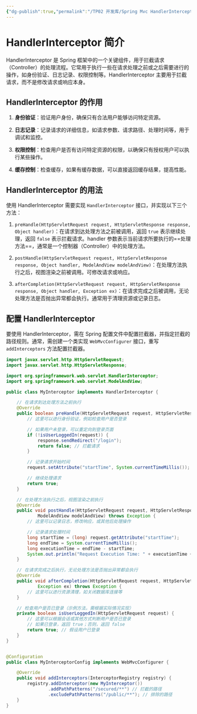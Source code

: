 ```yaml
---
{"dg-publish":true,"permalink":"/TP02 开发库/Spring Mvc HandlerInterceptor接口/","dgPassFrontmatter":true,"created":"2023-09-05T09:31:32.209+08:00","updated":"2024-06-01T10:50:03.181+08:00"}
---
```


# HandlerInterceptor 简介

HandlerInterceptor 是 Spring 框架中的一个关键组件，用于拦截请求（Controller）的处理流程。它常用于执行一些在请求处理之前或之后需要进行的操作，如身份验证、日志记录、权限控制等。HandlerInterceptor 主要用于拦截请求，而不是修改请求或响应本身。

## HandlerInterceptor 的作用

1. **身份验证**：验证用户身份，确保只有合法用户能够访问特定资源。

2. **日志记录**：记录请求的详细信息，如请求参数、请求路径、处理时间等，用于调试和监控。

3. **权限控制**：检查用户是否有访问特定资源的权限，以确保只有授权用户可以执行某些操作。

4. **缓存控制**：检查缓存，如果有缓存数据，可以直接返回缓存结果，提高性能。

## HandlerInterceptor 的用法

使用 HandlerInterceptor 需要实现 `HandlerInterceptor` 接口，并实现以下三个方法：

1. `preHandle(HttpServletRequest request, HttpServletResponse response, Object handler)`：在请求到达处理方法之前被调用，返回 `true` 表示继续处理，返回 `false` 表示拦截请求。handler 参数表示当前请求所要执行的==处理方法==，通常是一个控制器（Controller）中的处理方法。

2. `postHandle(HttpServletRequest request, HttpServletResponse response, Object handler, ModelAndView modelAndView)`：在处理方法执行之后，视图渲染之前被调用。可修改请求或响应。

3. `afterCompletion(HttpServletRequest request, HttpServletResponse response, Object handler, Exception ex)`：在请求完成之后被调用，无论处理方法是否抛出异常都会执行。通常用于清理资源或记录日志。

## 配置 HandlerInterceptor

要使用 HandlerInterceptor，需在 Spring 配置文件中配置拦截器，并指定拦截的路径规则。通常，需创建一个类实现 `WebMvcConfigurer` 接口，重写 `addInterceptors` 方法配置拦截器。

```java
import javax.servlet.http.HttpServletRequest;
import javax.servlet.http.HttpServletResponse;

import org.springframework.web.servlet.HandlerInterceptor;
import org.springframework.web.servlet.ModelAndView;

public class MyInterceptor implements HandlerInterceptor {

    // 在请求到达处理方法之前执行
    @Override
    public boolean preHandle(HttpServletRequest request, HttpServletResponse response, Object handler) throws Exception {
        // 这里可以进行身份验证，例如检查用户是否登录

        // 如果用户未登录，可以重定向到登录页面
        if (!isUserLoggedIn(request)) {
            response.sendRedirect("/login");
            return false; // 拦截请求
        }

        // 记录请求开始时间
        request.setAttribute("startTime", System.currentTimeMillis());

        // 继续处理请求
        return true;
    }

    // 在处理方法执行之后，视图渲染之前执行
    @Override
    public void postHandle(HttpServletRequest request, HttpServletResponse response, Object handler,
            ModelAndView modelAndView) throws Exception {
        // 这里可以记录日志，修改响应，或其他后处理操作

        // 记录请求处理时间
        long startTime = (long) request.getAttribute("startTime");
        long endTime = System.currentTimeMillis();
        long executionTime = endTime - startTime;
        System.out.println("Request Execution Time: " + executionTime + " ms");
    }

    // 在请求完成之后执行，无论处理方法是否抛出异常都会执行
    @Override
    public void afterCompletion(HttpServletRequest request, HttpServletResponse response, Object handler,
            Exception ex) throws Exception {
        // 这里可以进行资源清理，如关闭数据库连接等
    }

    // 检查用户是否已登录（示例方法，需根据实际情况实现）
    private boolean isUserLoggedIn(HttpServletRequest request) {
        // 这里可以根据会话或其他方式判断用户是否已登录
        // 如果已登录，返回 true；否则，返回 false
        return true; // 假设用户已登录
    }
}


@Configuration
public class MyInterceptorConfig implements WebMvcConfigurer {

    @Override
    public void addInterceptors(InterceptorRegistry registry) {
        registry.addInterceptor(new MyInterceptor())
                .addPathPatterns("/secured/**") // 拦截的路径
                .excludePathPatterns("/public/**"); // 排除的路径
    }
}
```
